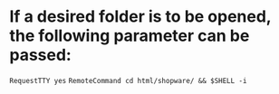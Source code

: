 # If a desired folder is to be opened, the following parameter can be passed:

```RequestTTY yes```
```RemoteCommand cd html/shopware/ && $SHELL -i```
